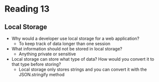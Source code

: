 # Reading 13

## Local Storage

- Why would a developer use local storage for a web application?
  - To keep track of data longer than one session
- What information should not be stored in local storage?
  - Anything private or sensitive
- Local storage can store what type of data? How would you convert it to that type before storing?
  - Local storage only stores strings and you can convert it with the JSON.stringify method

